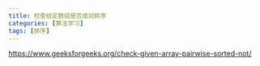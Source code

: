 ```yaml
---
title: 检查给定数组是否成对排序
categories: [算法学习]
tags: [排序]
---
```


https://www.geeksforgeeks.org/check-given-array-pairwise-sorted-not/

